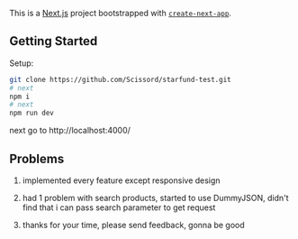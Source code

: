 This is a [Next.js](https://nextjs.org/) project bootstrapped with [`create-next-app`](https://github.com/vercel/next.js/tree/canary/packages/create-next-app).

## Getting Started

Setup:

```bash
git clone https://github.com/Scissord/starfund-test.git
# next
npm i
# next
npm run dev
```
next go to http://localhost:4000/

## Problems
1) implemented every feature except responsive design

2) had 1 problem with search products, started to use DummyJSON, didn't find that i can pass search parameter to get request

3) thanks for your time, please send feedback, gonna be good